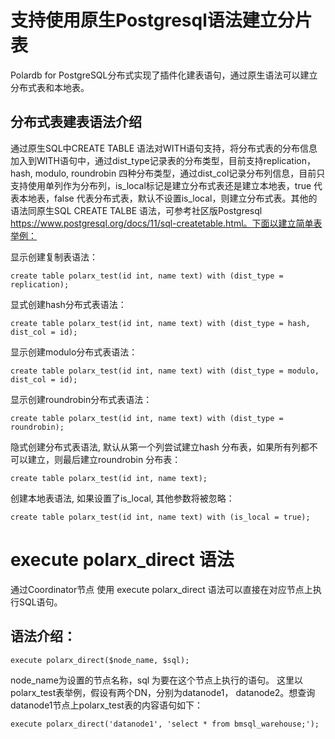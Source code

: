 # 支持使用原生Postgresql语法建立分片表
Polardb for PostgreSQL分布式实现了插件化建表语句，通过原生语法可以建立分布式表和本地表。
## 分布式表建表语法介绍
通过原生SQL中CREATE TABLE 语法对WITH语句支持，将分布式表的分布信息加入到WITH语句中，通过dist_type记录表的分布类型，目前支持replication，hash, modulo, roundrobin 四种分布类型，通过dist_col记录分布列信息，目前只支持使用单列作为分布列，is_local标记是建立分布式表还是建立本地表，true 代表本地表，false 代表分布式表，默认不设置is_local，则建立分布式表。其他的语法同原生SQL CREATE TALBE 语法，可参考社区版Postgresql https://www.postgresql.org/docs/11/sql-createtable.html。下面以建立简单表举例：

显示创建复制表语法：
```
create table polarx_test(id int, name text) with (dist_type = replication);
```
显式创建hash分布式表语法：
```
create table polarx_test(id int, name text) with (dist_type = hash, dist_col = id);
```
显示创建modulo分布式表语法：
```
create table polarx_test(id int, name text) with (dist_type = modulo, dist_col = id);
```
显示创建roundrobin分布式表语法：
```
create table polarx_test(id int, name text) with (dist_type = roundrobin);
```
隐式创建分布式表语法, 默认从第一个列尝试建立hash 分布表，如果所有列都不可以建立，则最后建立roundrobin 分布表：
```
create table polarx_test(id int, name text);
```
创建本地表语法, 如果设置了is_local, 其他参数将被忽略：
```
create table polarx_test(id int, name text) with (is_local = true);
```
# execute polarx_direct 语法
通过Coordinator节点 使用 execute polarx_direct 语法可以直接在对应节点上执行SQL语句。 
## 语法介绍：
```
execute polarx_direct($node_name, $sql);
```
node_name为设置的节点名称，sql 为要在这个节点上执行的语句。
这里以polarx_test表举例，假设有两个DN，分别为datanode1， datanode2。想查询datanode1节点上polarx_test表的内容语句如下：
```
execute polarx_direct('datanode1', 'select * from bmsql_warehouse;');
```
